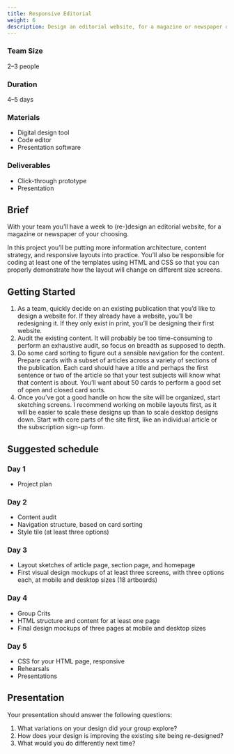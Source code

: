 ```yaml
---
title: Responsive Editorial
weight: 6
description: Design an editorial website, for a magazine or newspaper of your choosing.
---
```


<div class="row">
  <div>

  ### Team Size

  2–3 people

  ### Duration

  4–5 days

  </div>

  <div>

  ### Materials

  * Digital design tool
  * Code editor
  * Presentation software

  </div>

  <div>

  ### Deliverables

  * Click-through prototype
  * Presentation

  </div>
</div>


## Brief

With your team you’ll have a week to (re-)design an editorial website, for a magazine or newspaper of your choosing.

In this project you’ll be putting more information architecture, content strategy, and responsive layouts into practice. You’ll also be responsible for coding at least one of the templates using HTML and CSS so that you can properly demonstrate how the layout will change on different size screens.


## Getting Started

1. As a team, quickly decide on an existing publication that you’d like to design a website for. If they already have a website, you’ll be redesigning it. If they only exist in print, you’ll be designing their first website.
2. Audit the existing content. It will probably be too time-consuming to perform an exhaustive audit, so focus on breadth as supposed to depth.
3. Do some card sorting to figure out a sensible navigation for the content. Prepare cards with a subset of articles across a variety of sections of the publication. Each card should have a title and perhaps the first sentence or two of the article so that your test subjects will know what that content is about. You’ll want about 50 cards to perform a good set of open and closed card sorts.
4. Once you’ve got a good handle on how the site will be organized, start sketching screens. I recommend working on mobile layouts first, as it will be easier to scale these designs up than to scale desktop designs down. Start with core parts of the site first, like an individual article or the subscription sign-up form.

## Suggested schedule

<div class="schedule row">
  <div>

  ### Day 1

  * Project plan
  </div>
  <div>

  ### Day 2

  * Content audit
  * Navigation structure, based on card sorting
  * Style tile (at least three options)
  </div>
  <div>

  ### Day 3

  * Layout sketches of article page, section page, and homepage
  * First visual design mockups of at least three screens, with three options each, at mobile and desktop sizes (18 artboards)
  </div>
  <div>

  ### Day 4

  * Group Crits
  * HTML structure and content for at least one page
  * Final design mockups of three pages at mobile and desktop sizes
  </div>
  <div>

  ### Day 5

  * CSS for your HTML page, responsive
  * Rehearsals
  * Presentations
  </div>
</div>


## Presentation

Your presentation should answer the following questions:

1. What variations on your design did your group explore?
2. How does your design is improving the existing site being re-designed?
3. What would you do differently next time?
